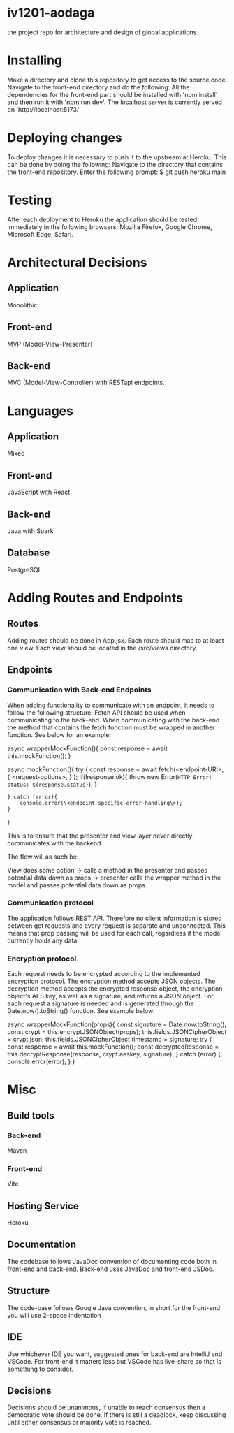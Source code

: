 # iv1201-aodaga
the project repo for architecture and design of global applications

# Installing
Make a directory and clone this repository to get access to the source code. Navigate to the front-end directory and do the following:
All the dependencies for the front-end part should be installed with 'npm install' and then run it with 'npm run dev'.
The localhost server is currently served on 'http://localhost:5173/'

# Deploying changes
To deploy changes it is necessary to push it to the upstream at Heroku. This can be done by doing the following:
Navigate to the directory that contains the front-end repository.
Enter the following prompt:
$ git push heroku main

# Testing
After each deployment to Heroku the application should be tested immediately in the following browsers:
Mozilla Firefox, Google Chrome, Microsoft Edge, Safari.

# Architectural Decisions
## Application
Monolithic
## Front-end
MVP (Model-View-Presenter)
## Back-end
MVC (Model-View-Controller) with RESTapi endpoints.

# Languages
## Application
Mixed
## Front-end
JavaScript with React
## Back-end
Java with Spark
## Database
PostgreSQL

# Adding Routes and Endpoints
## Routes
Adding routes should be done in App.jsx.
Each route should map to at least one view.
Each view should be located in the /src/views directory.
## Endpoints
### Communication with Back-end Endpoints
When adding functionality to communicate with an endpoint, it needs to follow the following structure:
Fetch API should be used when communicating to the back-end. When communicating with the back-end the method that contains the fetch function must be wrapped in another function. See below for an example:

async wrapperMockFunction(){
    const response = await this.mockFunction();
}

async mockFunction(){
    try {
        const response = await fetch(\<endpoint-URI\>,
            {
                \<request-options\>,
            }
        );
        if(!response.ok){
            throw new Error(`HTTP Error! status: ${response.status}`);
        }
    
    } catch (error){
        console.error(\<endpoint-specific-error-handling\>);
    }
}

This is to ensure that the presenter and view layer never directly communicates with the backend.

The flow will as such be:

View does some action -> calls a method in the presenter and passes potential data down as props -> presenter calls the wrapper method in the model and passes potential data down as props.

### Communication protocol
The application follows REST API. Therefore no client information is stored between get requests and every request is separate and unconnected. This means that prop passing will be used for each call, regardless if the model currently holds any data.  
### Encryption protocol
Each request needs to be encrypted according to the implemented encryption protocol. The encryption method accepts JSON objects. The decryption method accepts the encrypted response object, the encryption object's AES key, as well as a signature, and returns a JSON object. For each request a signature is needed and is generated through the Date.now().toString() function. See example below:

async wrapperMockFunction(props){
    const signature = Date.now.toString();
    const crypt = this.encryptJSONObject(props);
    this.fields.JSONCipherObject = crypt.json;
    this.fields.JSONCipherObject.timestamp = signature;
    try {
        const response = await this.mockFunction();
        const decryptedResponse = this.decryptResponse(response, crypt.aeskey, signature);
    } catch (error) {
        console.error(error);
    }
}

# Misc
## Build tools
### Back-end
Maven
### Front-end
Vite
## Hosting Service
Heroku
## Documentation
The codebase follows JavaDoc convention of documenting code both in front-end and back-end.
Back-end uses JavaDoc and front-end JSDoc.
## Structure
The code-base follows Google Java convention, in short for the front-end you will use 2-space indentation
## IDE
Use whichever IDE you want, suggested ones for back-end are IntelliJ and VSCode. For front-end it matters less but VSCode has live-share so that is something to consider.
## Decisions
Decisions should be unanimous, if unable to reach consensus then a democratic vote should be done. If there is still a deadlock, keep discussing until either consensus or majority vote is reached.
